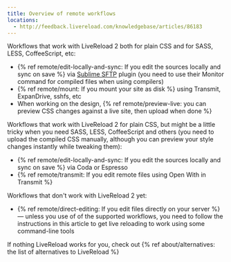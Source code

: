 ```yaml
---
title: Overview of remote workflows
locations:
  - http://feedback.livereload.com/knowledgebase/articles/86183
---
```


Workflows that work with LiveReload 2 both for plain CSS and for SASS, LESS, CoffeeScript, etc:

* {% ref remote/edit-locally-and-sync: If you edit the sources locally and sync on save %} via [Sublime SFTP](http://wbond.net/sublime_packages/sftp) plugin (you need to use their Monitor command for compiled files when using compilers)
* {% ref remote/mount: If you mount your site as disk %} using Transmit, ExpanDrive, sshfs, etc
* When working on the design, {% ref remote/preview-live: you can preview CSS changes against a live site, then upload when done %}

Workflows that work with LiveReload 2 for plain CSS, but might be a little tricky when you need SASS, LESS, CoffeeScript and others (you need to upload the compiled CSS manually, although you can preview your style changes instantly while tweaking them):

* {% ref remote/edit-locally-and-sync: If you edit the sources locally and sync on save %} via Coda or Espresso
* {% ref remote/transmit: If you edit remote files using Open With in Transmit %}

Workflows that don't work with LiveReload 2 yet:

* {% ref remote/direct-editing: If you edit files directly on your server %} — unless you use of of the supported workflows, you need to follow the instructions in this article to get live reloading to work using some command-line tools

If nothing LiveReload works for you, check out {% ref about/alternatives: the list of alternatives to LiveReload %}
